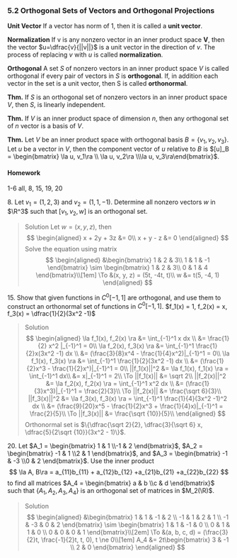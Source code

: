 ### 5.2 Orthogonal Sets of Vectors and Orthogonal Projections

**Unit Vector**
If a vector has norm of 1, then it is called a **unit vector**.

**Normalization**
If v is any nonzero vector in an inner product space **V**, then the vector $u=\dfrac{v}{||v||}$ is a unit vector in the direction of $v$. The process of replacing $v$ with $u$ is called **normalization**.

**Orthogonal**
A set $S$ of nonzero vectors in an inner product space $V$ is called orthogonal if every pair of vectors in $S$ is **orthogonal**. If, in addition each vector in the set is a unit vector, then S is called **orthonormal**.

**Thm.** If $S$ is an orthogonal set of nonzero vectors in an inner product space $V$, then $S$, is linearly independent.

**Thm.** If $V$ is an inner product space of dimension $n$, then any orthogonal set of $n$ vector is a basis of $V$.

**Thm.** Let $V$ be an inner product space with orthogonal basis $B= \{v_1, v_2, v_3\}$. Let $u$ be a vector in $V$, then the component vector of $u$ relative to $B$ is $[u]_B = \begin{bmatrix} \la u, v_1\ra \\ \la u, v_2\ra \\\la u, v_3\ra\end{bmatrix}$.

#### Homework
1-6 all, 8, 15, 19, 20

8\. Let $v_1=(1, 2, 3)$ and $v_2=(1, 1, -1)$. Determine all nonzero vectors $w$ in $\R^3$ such that $[v_1, v_2, w]$ is an orthogonal set.
>Solution
Let $w = (x, y, z)$, then
$$
\begin{aligned}
x + 2y + 3z &= 0\\
x + y - z &= 0
\end{aligned}
$$
Solve the equation using matrix
$$
\begin{aligned}
&\begin{bmatrix}
1 & 2 & 3\\
1 & 1 & -1
\end{bmatrix}
\sim
\begin{bmatrix}
1 & 2 & 3\\
0 & 1 & 4
\end{bmatrix}\\[1em]
\To &(x, y, z) = (5t, -4t, t)\\
w &= t(5, -4, 1)
\end{aligned}
$$

15\. Show that given functions in $C^0[-1, 1]$ are orthogonal, and use them to construct an orthonormal set of functions in $C^0[-1, 1]$.
$f_1(x) = 1, f_2(x) = x, f_3(x) = \dfrac{1}{2}(3x^2 -1)$
>Solution
$$
\begin{aligned}
\la f_1(x), f_2(x) \ra &= \int_{-1}^1 x dx \\
&= \frac{1}{2} x^2 |_{-1}^1 = 0\\
\la f_2(x), f_3(x) \ra &= \int_{-1}^1 \frac{1}{2}x(3x^2 -1) dx \\
&= (\frac{3}{8}x^4 - \frac{1}{4}x^2)|_{-1}^1 = 0\\
\la f_1(x), f_3(x) \ra &= \int_{-1}^1 \frac{1}{2}(3x^2 -1) dx \\
&= (\frac{1}{2}x^3 - \frac{1}{2}x^)|_{-1}^1 = 0\\
||f_1(x)||^2 &= \la f_1(x), f_1(x) \ra = \int_{-1}^1  dx\\
&= x|_{-1}^1 = 2\\
\To ||f_1(x)|| &= \sqrt 2\\
||f_2(x)||^2 &= \la f_2(x), f_2(x) \ra = \int_{-1}^1 x^2 dx \\
&= (\frac{1}{3}x^3)|_{-1}^1 = \frac{2}{3}\\
\To ||f_2(x)||  &= \frac{\sqrt 6}{3}\\
||f_3(x)||^2 &= \la f_3(x), f_3(x) \ra = \int_{-1}^1 \frac{1}{4}(3x^2 -1)^2 dx \\
&= (\frac{9}{20}x^5 - \frac{1}{2}x^3 + \frac{1}{4}x)|_{-1}^1 = \frac{2}{5}\\
\To ||f_3(x)||  &= \frac{\sqrt {10}}{5}\\
\end{aligned}
$$
Orthonormal set is $\{\dfrac{\sqrt 2}{2}, \dfrac{3}{\sqrt 6} x, \dfrac{5}{2\sqrt {10}}(3x^2 - 1)\}$.

20\. Let $A_1 = \begin{bmatrix} 1 & 1 \\-1 & 2 \end{bmatrix}$, $A_2 = \begin{bmatrix} -1 & 1 \\2 & 1 \end{bmatrix}$, and $A_3 = \begin{bmatrix} -1 & -3 \\0 & 2 \end{bmatrix}$. Use the inner product
$$
\la A, B\ra = a_{11}b_{11} + a_{12}b_{12} +a_{21}b_{21} +a_{22}b_{22}
$$
to find all matrices $A_4 = \begin{bmatrix} a & b \\c & d \end{bmatrix}$ such that $\{A_1, A_2, A_3, A_4\}$ is an orthogonal set of matrices in $M_2(\R)$.
>Solution
$$
\begin{aligned}
&\begin{bmatrix}
1 & 1 & -1 & 2 \\
-1 & 1 & 2 & 1 \\
-1 & -3 & 0 & 2
\end{bmatrix}
\sim
\begin{bmatrix}
1 & 1 & -1 & 0 \\
0 & 1 & 1 & 0 \\
0 & 0 & 0 & 1
\end{bmatrix}\\[2em]
\To &(a, b, c, d) = (\frac{3}{2}t, \frac{-1}{2}t, t, 0), t \ne 0\\[1em]
A_4 &= 2t\begin{bmatrix} 3 & -1 \\ 2 & 0 \end{bmatrix}
\end{aligned}
$$
